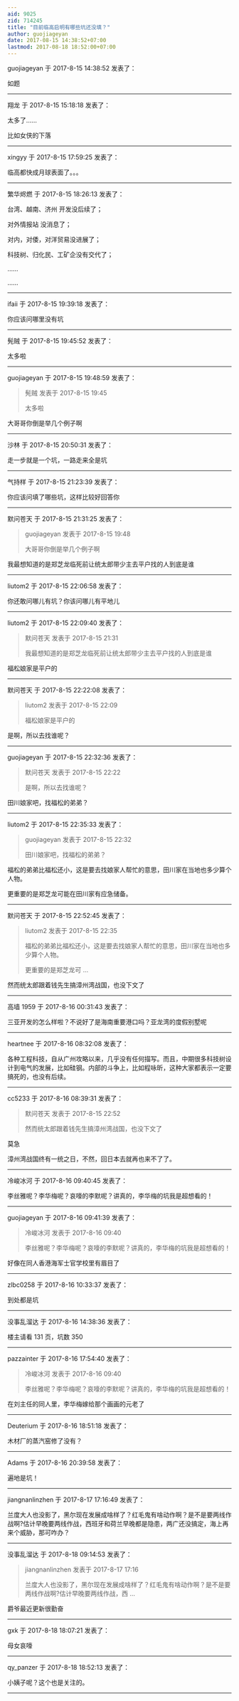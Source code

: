 ```yaml
---
aid: 9025
zid: 714245
title: "目前临高启明有哪些坑还没填？"
author: guojiageyan
date: 2017-08-15 14:38:52+07:00
lastmod: 2017-08-18 18:52:00+07:00
---
```


guojiageyan 于 2017-8-15 14:38:52 发表了：

如题

---

翔龙 于 2017-8-15 15:18:18 发表了：

太多了……

比如女侠的下落

---

xingyy 于 2017-8-15 17:59:25 发表了：

临高都快成月球表面了。。。

---

繁华烬燃 于 2017-8-15 18:26:13 发表了：

台湾、越南、济州 开发没后续了；

对外情报站 没消息了；

对内，对倭，对洋贸易没进展了；

科技树、归化民、工矿企没有交代了；

……

……

---

ifaii 于 2017-8-15 19:39:18 发表了：

你应该问哪里没有坑

---

髡贼 于 2017-8-15 19:45:52 发表了：

太多啦

---

guojiageyan 于 2017-8-15 19:48:59 发表了：

> 髡贼 发表于 2017-8-15 19:45
>
> 太多啦

大哥哥你倒是举几个例子啊

---

沙林 于 2017-8-15 20:50:31 发表了：

走一步就是一个坑，一路走来全是坑

---

气持样 于 2017-8-15 21:23:39 发表了：

你应该问填了哪些坑，这样比较好回答你

---

默问苍天 于 2017-8-15 21:31:25 发表了：

> guojiageyan 发表于 2017-8-15 19:48
>
> 大哥哥你倒是举几个例子啊

我最想知道的是郑芝龙临死前让统太郎带少主去平户找的人到底是谁

---

liutom2 于 2017-8-15 22:06:58 发表了：

你还敢问哪儿有坑？你该问哪儿有平地儿

---

liutom2 于 2017-8-15 22:09:40 发表了：

> 默问苍天 发表于 2017-8-15 21:31
>
> 我最想知道的是郑芝龙临死前让统太郎带少主去平户找的人到底是谁

福松娘家是平户的

---

默问苍天 于 2017-8-15 22:22:08 发表了：

> liutom2 发表于 2017-8-15 22:09
>
> 福松娘家是平户的

是啊，所以去找谁呢？

---

guojiageyan 于 2017-8-15 22:32:36 发表了：

> 默问苍天 发表于 2017-8-15 22:22
>
> 是啊，所以去找谁呢？

田川娘家吧，找福松的弟弟？

---

liutom2 于 2017-8-15 22:35:33 发表了：

> guojiageyan 发表于 2017-8-15 22:32
>
> 田川娘家吧，找福松的弟弟？

福松的弟弟比福松还小，这是要去找娘家人帮忙的意思，田川家在当地也多少算个人物。

更重要的是郑芝龙可能在田川家有应急储备。

---

默问苍天 于 2017-8-15 22:52:45 发表了：

> liutom2 发表于 2017-8-15 22:35
>
> 福松的弟弟比福松还小，这是要去找娘家人帮忙的意思，田川家在当地也多少算个人物。
>
> 更重要的是郑芝龙可 ...

然而统太郎跟着钱先生搞漳州湾战国，也没下文了

---

高墙 1959 于 2017-8-16 00:31:43 发表了：

三亚开发的怎么样啦？不说好了是海南重要港口吗？亚龙湾的度假别墅呢

---

heartnee 于 2017-8-16 08:32:08 发表了：

各种工程科技，自从广州攻略以来，几乎没有任何描写。而且，中期很多科技树设计到电气的发展，比如硅钢。内部的斗争上，比如程咏昕，这种大家都表示一定要搞死的，也没有后续。

---

cc5233 于 2017-8-16 08:39:31 发表了：

> 默问苍天 发表于 2017-8-15 22:52
>
> 然而统太郎跟着钱先生搞漳州湾战国，也没下文了

莫急

漳州湾战国终有一统之日，不然，回日本去就再也来不了了。

---

冷峻冰河 于 2017-8-16 09:40:45 发表了：

李丝雅呢？李华梅呢？哀嚎的李默呢？讲真的，李华梅的坑我是超想看的！

---

guojiageyan 于 2017-8-16 09:41:39 发表了：

> 冷峻冰河 发表于 2017-8-16 09:40
>
> 李丝雅呢？李华梅呢？哀嚎的李默呢？讲真的，李华梅的坑我是超想看的！

好像在同人香港海军士官学校里有眉目了

---

zlbc0258 于 2017-8-16 10:33:37 发表了：

到处都是坑

---

没事乱溜达 于 2017-8-16 14:38:36 发表了：

楼主请看 131 页，坑数 350

---

pazzainter 于 2017-8-16 17:54:40 发表了：

> 冷峻冰河 发表于 2017-8-16 09:40
>
> 李丝雅呢？李华梅呢？哀嚎的李默呢？讲真的，李华梅的坑我是超想看的！

在刘主任的同人里，李华梅嫁给那个画画的元老了

---

Deuterium 于 2017-8-16 18:51:18 发表了：

木材厂的蒸汽窑修了没有？

---

Adams 于 2017-8-16 20:39:58 发表了：

遍地是坑！

---

jiangnanlinzhen 于 2017-8-17 17:16:49 发表了：

兰度大人也没影了，黑尔现在发展成啥样了？红毛鬼有啥动作啊？是不是要两线作战啊?估计早晚要两线作战，西班牙和荷兰早晚都是隐患，两广还没搞定，海上再来个威胁，那可咋办？

---

没事乱溜达 于 2017-8-18 09:14:53 发表了：

> jiangnanlinzhen 发表于 2017-8-17 17:16
>
> 兰度大人也没影了，黑尔现在发展成啥样了？红毛鬼有啥动作啊？是不是要两线作战啊?估计早晚要两线作战，西 ...

爵爷最近更新很勤奋

---

gxk 于 2017-8-18 18:07:21 发表了：

母女哀嚎

---

qy_panzer 于 2017-8-18 18:52:13 发表了：

小姨子呢？这个也是关注的。

---
